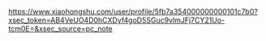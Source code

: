 https://www.xiaohongshu.com/user/profile/5fb7a354000000000101c7b0?xsec_token=AB4VeUO4D0hCXDyf4goD5SGuc9vlmJFj7CY21Uo-tcm0E=&xsec_source=pc_note